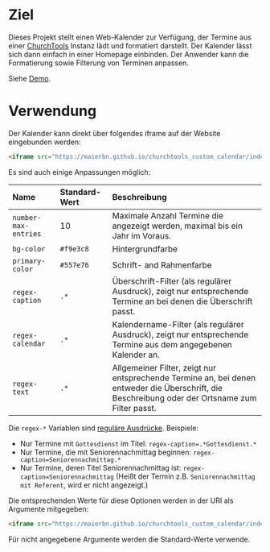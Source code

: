 # Ziel
Dieses Projekt stellt einen Web-Kalender zur Verfügung, der Termine aus einer [ChurchTools](https://church.tools/de/startseite/) Instanz lädt und formatiert darstellt. Der Kalender lässt sich dann einfach in einer Homepage einbinden. 
Der Anwender kann die Formatierung sowie Filterung von Terminen anpassen.

Siehe [Demo](https://maierbn.github.io/churchtools_custom_calendar/index.html).

# Verwendung
Der Kalender kann direkt über folgendes iframe auf der Website eingebunden werden:
```html
<iframe src="https://maierbn.github.io/churchtools_custom_calendar/index.html">
```

Es sind auch einige Anpassungen möglich:

| Name | Standard-Wert | Beschreibung
| :--- | :--- | :--- |
| `number-max-entries` | 10 | Maximale Anzahl Termine die angezeigt werden, maximal bis ein Jahr im Voraus. |
| `bg-color` | `#f9e3c8` | Hintergrundfarbe |
| `primary-color` | `#557e76` | Schrift- and Rahmenfarbe |
| `regex-caption` | `.*` | Überschrift-Filter (als regulärer Ausdruck), zeigt nur entsprechende Termine an bei denen die Überschrift passt. |
| `regex-calendar` | `.*` | Kalendername-Filter (als regulärer Ausdruck), zeigt nur entsprechende Termine aus dem angegebenen Kalender an. |
| `regex-text` | `.*` | Allgemeiner Filter, zeigt nur entsprechende Termine an, bei denen entweder die Überschrift, die Beschreibung oder der Ortsname zum Filter passt. |

Die `regex-*` Variablen sind [reguläre Ausdrücke](https://www.regexe.de/hilfe.jsp). Beispiele:

* Nur Termine mit `Gottesdienst` im Titel: `regex-caption=.*Gottesdienst.*`
* Nur Termine, die mit Seniorennachmittag beginnen: `regex-caption=Seniorennachmittag.*`
* Nur Termine, deren Titel Seniorennachmittag ist: `regex-caption=Seniorennachmittag` (Heißt der Termin z.B. `Seniorennachmittag mit Referent`, wird er nicht angezeigt.)

Die entsprechenden Werte für diese Optionen werden in der URI als Argumente mitgegeben:

```html
<iframe src="https://maierbn.github.io/churchtools_custom_calendar/index.html?number-max-entries=10&bg-color=#f9e3c8&primary-color=#557e76&regex-caption=.*&regex-calendar=.*&regex-text=.*">
```

Für nicht angegebene Argumente werden die Standard-Werte verwende.